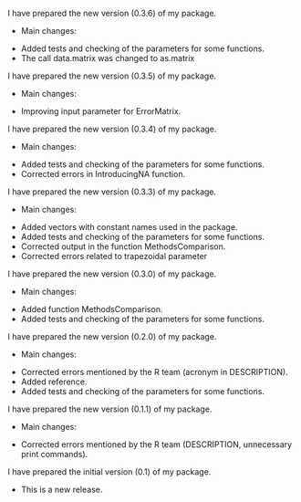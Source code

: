I have prepared the new version (0.3.6) of my package. 

* Main changes:
- Added tests and checking of the parameters for some functions.
- The call data.matrix was changed to as.matrix

I have prepared the new version (0.3.5) of my package. 

* Main changes:
- Improving input parameter for ErrorMatrix.

I have prepared the new version (0.3.4) of my package. 

* Main changes:
- Added tests and checking of the parameters for some functions.
- Corrected errors in IntroducingNA function.


I have prepared the new version (0.3.3) of my package. 

* Main changes:
- Added vectors with constant names used in the package.
- Added tests and checking of the parameters for some functions.
- Corrected output in the function MethodsComparison.
- Corrected errors related to trapezoidal parameter


I have prepared the new version (0.3.0) of my package. 

* Main changes:
- Added function MethodsComparison.
- Added tests and checking of the parameters for some functions.


I have prepared the new version (0.2.0) of my package. 

* Main changes:
- Corrected errors mentioned by the R team (acronym in DESCRIPTION).
- Added reference.
- Added tests and checking of the parameters for some functions.


I have prepared the new version (0.1.1) of my package. 

* Main changes:
- Corrected errors mentioned by the R team (DESCRIPTION, unnecessary print commands).


I have prepared the initial version (0.1) of my package. 

* This is a new release.



